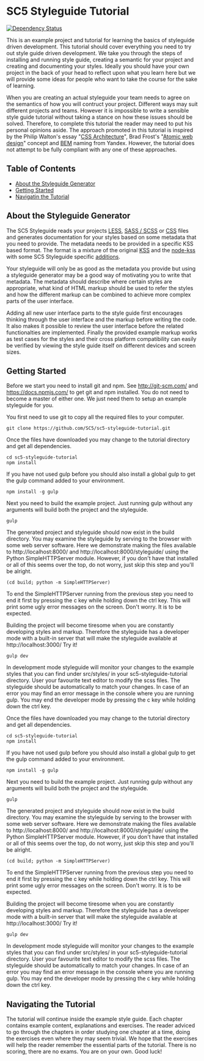 SC5 Styleguide Tutorial
=======================
[![Dependency Status](https://david-dm.org/SC5/sc5-styleguide-tutorial.png)](https://david-dm.org/SC5/sc5-styleguide-tutorial)

This is an example project and tutorial for learning the basics of styleguide driven development. This tutorial should cover everything you need to try out style guide driven development. We take you through the steps of installing and running style guide, creating a semantic for your project and creating and documenting your styles. Ideally you should have your own project in the back of your head to reflect upon what you learn here but we will provide some ideas for people who want to take the course for the sake of learning.

When you are creating an actual styleguide your team needs to agree on the semantics of how you will contruct your project. Different ways may suit different projects and teams. However it is impossible to write a sensible style guide tutorial without taking a stance on how these issues should be solved. Therefore, to complete this tutorial the reader may need to put his personal opinions aside. The approach promoted in this tutorial is inspired by the Philip Walton's essay "[CSS Architecture](http://philipwalton.com/articles/css-architecture/)", Brad Frost's "[Atomic web design](http://bradfrost.com/blog/post/atomic-web-design/)" concept and [BEM](http://bem.info/) naming from Yandex. However, the tutorial does not attempt to be fully compliant with any one of these approaches.

Table of Contents
-----------------

* [About the Styleguide Generator](#about-the-styleguide-generator)
* [Getting Started](#getting-started)
* [Navigatin the Tutorial](#navigating-the-tutorial)

About the Styleguide Generator
------------------------------

The SC5 Styleguide reads your projects [LESS](http://lesscss.org/), [SASS / SCSS](http://sass-lang.com/) or [CSS](http://www.w3.org/Style/CSS/) files and generates documentation for your styles based on some metadata that you need to provide. The metadata needs to be provided in a specific KSS based format. The format is a mixture of the original [KSS](https://github.com/kneath/kss) and the [node-kss](https://github.com/kss-node/kss-node) with some SC5 Styleguide specific [additions](https://github.com/SC5/sc5-styleguide#user-content-documenting-syntax).

Your styleguide will only be as good as the metadata you provide but using a styleguide generator may be a good way of motivating you to write that metadata. The metadata should describe where certain styles are appropriate, what kind of HTML markup should be used to refer the styles and how the different markup can be combined to achieve more complex parts of the user interface. 

Adding all new user interface parts to the style guide first encourages thinking through the user interface and the markup before writing the code. It also makes it possible to review the user interface before the related functionalties are implemented. Finally the provided example markup works as test cases for the styles and their cross platform compatibility can easily be verified by viewing the style guide itself on different devices and screen sizes.

Getting Started
---------------

Before we start you need to install git and npm. See http://git-scm.com/ and https://docs.npmjs.com/ to get git and npm installed. You do not need to become a master of either one. We just need them to setup an example styleguide for you.

You first need to use git to copy all the required files to your computer.
```
git clone https://github.com/SC5/sc5-styleguide-tutorial.git
```

Once the files have downloaded you may change to the tutorial directory and get all dependencies.
```
cd sc5-styleguide-tutorial
npm install
```

If you have not used gulp before you should also install a global gulp to get the gulp command added to your environment.
```
npm install -g gulp
```

Next you need to build the example project. Just running gulp without any arguments will build both the project and the styleguide.
```
gulp
```

The generated project and styleguide should now exist in the build directory. You may examine the styleguide by serving to the browser with some web server software. Here we demonstrate making the files available to http://localhost:8000/ and http://localhost:8000/styleguide/ using the Python SimpleHTTPServer module. However, if you don't have that installed or all of this seems over the top, do not worry, just skip this step and you'll be alright.
```
(cd build; python -m SimpleHTTPServer)
```

To end the SimpleHTTPServer running from the previous step you need to end it first by pressing the c key while holding down the ctrl key. This will print some ugly error messages on the screen. Don't worry. It is to be expected.

Building the project will become tiresome when you are constantly developing styles and markup. Therefore the styleguide has a developer mode with a built-in server that will make the styleguide available at http://localhost:3000/ Try it!
```
gulp dev
```

In development mode styleguide will monitor your changes to the example styles that you can find under src/styles/ in your sc5-styleguide-tutorial directory. User your favourite text editor to modify the scss files. The styleguide should be automatically to match your changes. In case of an error you may find an error message in the console where you are running gulp. You may end the developer mode by pressing the c key while holding down the ctrl key.

Once the files have downloaded you may change to the tutorial directory and get all dependencies.
```
cd sc5-styleguide-tutorial
npm install
```

If you have not used gulp before you should also install a global gulp to get the gulp command added to your environment.
```
npm install -g gulp
```

Next you need to build the example project. Just running gulp without any arguments will build both the project and the styleguide.
```
gulp
```

The generated project and styleguide should now exist in the build directory. You may examine the styleguide by serving to the browser with some web server software. Here we demonstrate making the files available to http://localhost:8000/ and http://localhost:8000/styleguide/ using the Python SimpleHTTPServer module. However, if you don't have that installed or all of this seems over the top, do not worry, just skip this step and you'll be alright.
```
(cd build; python -m SimpleHTTPServer)
```

To end the SimpleHTTPServer running from the previous step you need to end it first by pressing the c key while holding down the ctrl key. This will print some ugly error messages on the screen. Don't worry. It is to be expected.

Building the project will become tiresome when you are constantly developing styles and markup. Therefore the styleguide has a developer mode with a built-in server that will make the styleguide available at http://localhost:3000/ Try it!
```
gulp dev
```

In development mode styleguide will monitor your changes to the example styles that you can find under src/styles/ in your sc5-styleguide-tutorial directory. User your favourite text editor to modify the scss files. The styleguide should be automatically to match your changes. In case of an error you may find an error message in the console where you are running gulp. You may end the developer mode by pressing the c key while holding down the ctrl key.

Navigating the Tutorial
-----------------------

The tutorial will continue inside the example style guide. Each chapter contains example content, explanations and exercises. The reader adviced to go through the chapters in order studying one chapter at a time, doing the exercises even where they may seem trivial. We hope that the exercises will help the reader remember the essential parts of the tutorial. There is no scoring, there are no exams. You are on your own. Good luck!
